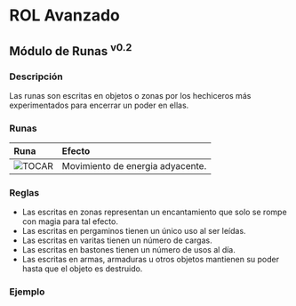 # ROL Avanzado
## Módulo de Runas <sup>v0.2</sup>

### Descripción
Las runas son escritas en objetos o zonas por los hechiceros más experimentados para encerrar un poder en ellas.

### Runas
| Runa                                                         | Efecto                           |
| :----------------------------------------------------------- | :------------------------------- |
| ![TOCAR](https://rola.multisitio.es/img/jdr/runas/tocar.png) | Movimiento de energia adyacente. |

### Reglas
* Las escritas en zonas representan un encantamiento que solo se rompe con magia para tal efecto.
* Las escritas en pergaminos tienen un único uso al ser leídas.
* Las escritas en varitas tienen un número de cargas.
* Las escritas en bastones tienen un número de usos al día.
* Las escritas en armas, armaduras u otros objetos mantienen su poder hasta que el objeto es destruido.

### Ejemplo
